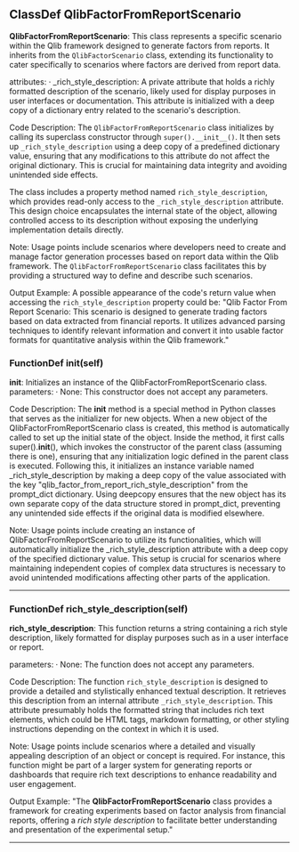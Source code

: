 ## ClassDef QlibFactorFromReportScenario
**QlibFactorFromReportScenario**: This class represents a specific scenario within the Qlib framework designed to generate factors from reports. It inherits from the `QlibFactorScenario` class, extending its functionality to cater specifically to scenarios where factors are derived from report data.

attributes:
· _rich_style_description: A private attribute that holds a richly formatted description of the scenario, likely used for display purposes in user interfaces or documentation. This attribute is initialized with a deep copy of a dictionary entry related to the scenario's description.

Code Description: The `QlibFactorFromReportScenario` class initializes by calling its superclass constructor through `super().__init__()`. It then sets up `_rich_style_description` using a deep copy of a predefined dictionary value, ensuring that any modifications to this attribute do not affect the original dictionary. This is crucial for maintaining data integrity and avoiding unintended side effects.

The class includes a property method named `rich_style_description`, which provides read-only access to the `_rich_style_description` attribute. This design choice encapsulates the internal state of the object, allowing controlled access to its description without exposing the underlying implementation details directly.

Note: Usage points include scenarios where developers need to create and manage factor generation processes based on report data within the Qlib framework. The `QlibFactorFromReportScenario` class facilitates this by providing a structured way to define and describe such scenarios.

Output Example: A possible appearance of the code's return value when accessing the `rich_style_description` property could be:
"Qlib Factor From Report Scenario: This scenario is designed to generate trading factors based on data extracted from financial reports. It utilizes advanced parsing techniques to identify relevant information and convert it into usable factor formats for quantitative analysis within the Qlib framework."
### FunctionDef __init__(self)
**__init__**: Initializes an instance of the QlibFactorFromReportScenario class.
parameters:
· None: This constructor does not accept any parameters.

Code Description: The __init__ method is a special method in Python classes that serves as the initializer for new objects. When a new object of the QlibFactorFromReportScenario class is created, this method is automatically called to set up the initial state of the object. Inside the method, it first calls super().__init__(), which invokes the constructor of the parent class (assuming there is one), ensuring that any initialization logic defined in the parent class is executed. Following this, it initializes an instance variable named _rich_style_description by making a deep copy of the value associated with the key "qlib_factor_from_report_rich_style_description" from the prompt_dict dictionary. Using deepcopy ensures that the new object has its own separate copy of the data structure stored in prompt_dict, preventing any unintended side effects if the original data is modified elsewhere.

Note: Usage points include creating an instance of QlibFactorFromReportScenario to utilize its functionalities, which will automatically initialize the _rich_style_description attribute with a deep copy of the specified dictionary value. This setup is crucial for scenarios where maintaining independent copies of complex data structures is necessary to avoid unintended modifications affecting other parts of the application.
***
### FunctionDef rich_style_description(self)
**rich_style_description**: This function returns a string containing a rich style description, likely formatted for display purposes such as in a user interface or report.

parameters:
· None: The function does not accept any parameters.

Code Description: The function `rich_style_description` is designed to provide a detailed and stylistically enhanced textual description. It retrieves this description from an internal attribute `_rich_style_description`. This attribute presumably holds the formatted string that includes rich text elements, which could be HTML tags, markdown formatting, or other styling instructions depending on the context in which it is used.

Note: Usage points include scenarios where a detailed and visually appealing description of an object or concept is required. For instance, this function might be part of a larger system for generating reports or dashboards that require rich text descriptions to enhance readability and user engagement.

Output Example: "The <b>QlibFactorFromReportScenario</b> class provides a framework for creating experiments based on factor analysis from financial reports, offering a <i>rich style description</i> to facilitate better understanding and presentation of the experimental setup."
***
